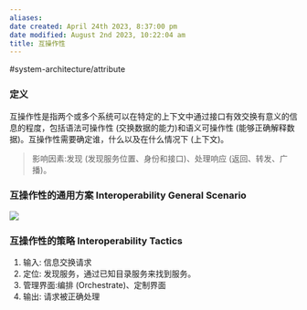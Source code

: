 ```yaml
---
aliases: 
date created: April 24th 2023, 8:37:00 pm
date modified: August 2nd 2023, 10:22:04 am
title: 互操作性
---
```

#system-architecture/attribute 

### 定义
互操作性是指两个或多个系统可以在特定的上下文中通过接口有效交换有意义的信息的程度，包括语法可操作性 (交换数据的能力)和语义可操作性 (能够正确解释数据)。互操作性需要确定谁，什么以及在什么情况下 (上下文)。
>影响因素:发现 (发现服务位置、身份和接口)、处理响应 (返回、转发、广播)。

### 互操作性的通用方案 Interoperability General Scenario
![](https://spricoder.oss-cn-shanghai.aliyuncs.com/2021-Software-System-Design/img/lec13/16.png)

### 互操作性的策略 Interoperability Tactics
1. 输入: 信息交换请求
2. 定位: 发现服务，通过已知目录服务来找到服务。
3. 管理界面:编排 (Orchestrate)、定制界面
4. 输出: 请求被正确处理